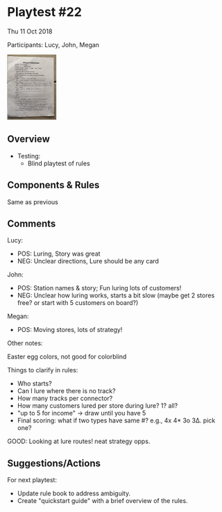 # Playtest #22

Thu 11 Oct 2018

Participants: Lucy, John, Megan

<img src="images/pt22-notes.jpg" height="150px"/>

## Overview

* Testing:
	* Blind playtest of rules

## Components & Rules

Same as previous

## Comments

Lucy:

* POS: Luring, Story was great
* NEG: Unclear directions, Lure should be any card

John:

* POS: Station names & story; Fun luring lots of customers!
* NEG: Unclear how luring works, starts a bit slow (maybe get 2 stores free? or start with 5 customers on board?)

Megan:

* POS: Moving stores, lots of strategy!

Other notes:


Easter egg colors, not good for colorblind

Things to clarify in rules:

* Who starts?
* Can I lure where there is no track?
* How many tracks per connector?
* How many customers lured per store during lure? 1? all?
* "up to 5 for income" -> draw until you have 5
* Final scoring: what if two types have same #? e.g., 4x 4* 3o 3∆. pick one?

GOOD: Looking at lure routes! neat strategy opps.

## Suggestions/Actions

For next playtest:

* Update rule book to address ambiguity.
* Create "quickstart guide" with a brief overview of the rules.
